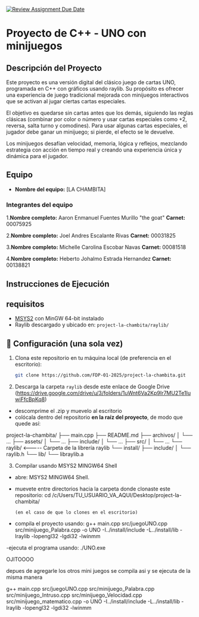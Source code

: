 [![Review Assignment Due Date](https://classroom.github.com/assets/deadline-readme-button-22041afd0340ce965d47ae6ef1cefeee28c7c493a6346c4f15d667ab976d596c.svg)](https://classroom.github.com/a/mi1WNrHU)
# Proyecto de C++ - UNO con minijuegos

## Descripción del Proyecto
Este proyecto es una versión digital del clásico juego de cartas UNO, programada en C++ con gráficos usando raylib. Su propósito es ofrecer una experiencia de juego tradicional mejorada con minijuegos interactivos que se activan al jugar ciertas cartas especiales.

El objetivo es quedarse sin cartas antes que los demás, siguiendo las reglas clásicas (combinar por color o número y usar cartas especiales como +2, reversa, salta turno y comodines). Para usar algunas cartas especiales, el jugador debe ganar un minijuego; si pierde, el efecto se le devuelve.

Los minijuegos desafían velocidad, memoria, lógica y reflejos, mezclando estrategia con acción en tiempo real y creando una experiencia única y dinámica para el jugador.

## Equipo

- **Nombre del equipo:** [LA CHAMBITA]

### Integrantes del equipo

1.**Nombre completo:** Aaron Enmanuel Fuentes Murillo "the goat"
  **Carnet:** 00075925

2.**Nombre completo:** Joel Andres Escalante Rivas
  **Carnet:** 00031825

3.**Nombre completo:** Michelle Carolina Escobar Navas
  **Carnet:** 00081518

4.**Nombre completo:** Heberto Johalmo Estrada Hernandez
  **Carnet:** 00138821

## Instrucciones de Ejecución

## requisitos
- [MSYS2](https://www.msys2.org/) con MinGW 64-bit instalado
- Raylib descargado y ubicado en: `project-la-chambita/raylib/`

## 🔧 Configuración (una sola vez)

1. Clona este repositorio en tu máquina local (de preferencia en el escritorio):
   ```bash
   git clone https://github.com/FDP-01-2025/project-la-chambita.git

2. Descarga la carpeta `raylib` desde este enlace de Google Drive
(https://drive.google.com/drive/u/3/folders/1uWnt6Va2Kp9Ir7MU2Te1IuwiFfcBpKq8)

- descomprime el .zip y muevelo al escritorio
- colócala dentro del repositorio **en la raíz del proyecto**, de modo que quede así:

project-la-chambita/
├── main.cpp
├── README.md
├── archivos/
│   └── ...
├── assets/
│   └── ...
├── include/
│   └── ...
├── src/
│   └── ...
└── raylib/                <----- Carpeta de la librería raylib
    └── install/
        ├── include/
        │   └── raylib.h
        └── lib/
            └── libraylib.a

3. Compilar usando MSYS2 MINGW64 Shell

- abre: MSYS2 MINGW64 Shell.
- muevete entre directorios hacia la carpeta donde clonaste este repositorio:
      cd /c/Users/TU_USUARIO_VA_AQUI/Desktop/project-la-chambita/

      (en el caso de que lo clones en el escritorio)

- compila el proyecto usando:
g++ main.cpp src/juegoUNO.cpp src/minijuego_Palabra.cpp -o UNO -I../install/include -L../install/lib -lraylib -lopengl32 -lgdi32 -lwinmm
 
-ejecuta el programa usando:
./UNO.exe




OJITOOOO

depues de agregarle los otros mini juegos se compila asi y se ejecuta de la misma manera

g++ main.cpp src/juegoUNO.cpp src/minijuego_Palabra.cpp src/minijuego_Intruso.cpp src/minijuego_Velocidad.cpp src/minijuego_matematico.cpp -o UNO -I../install/include -L../install/lib -lraylib -lopengl32 -lgdi32 -lwinmm